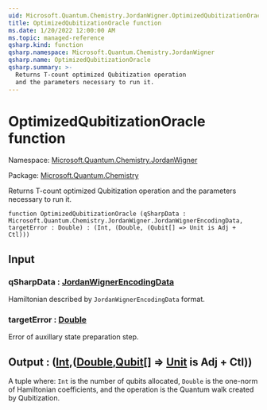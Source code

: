 ```yaml
---
uid: Microsoft.Quantum.Chemistry.JordanWigner.OptimizedQubitizationOracle
title: OptimizedQubitizationOracle function
ms.date: 1/20/2022 12:00:00 AM
ms.topic: managed-reference
qsharp.kind: function
qsharp.namespace: Microsoft.Quantum.Chemistry.JordanWigner
qsharp.name: OptimizedQubitizationOracle
qsharp.summary: >-
  Returns T-count optimized Qubitization operation
  and the parameters necessary to run it.
---
```


# OptimizedQubitizationOracle function

Namespace: [Microsoft.Quantum.Chemistry.JordanWigner](xref:Microsoft.Quantum.Chemistry.JordanWigner)

Package: [Microsoft.Quantum.Chemistry](https://nuget.org/packages/Microsoft.Quantum.Chemistry)


Returns T-count optimized Qubitization operationand the parameters necessary to run it.

```qsharp
function OptimizedQubitizationOracle (qSharpData : Microsoft.Quantum.Chemistry.JordanWigner.JordanWignerEncodingData, targetError : Double) : (Int, (Double, (Qubit[] => Unit is Adj + Ctl)))
```


## Input

### qSharpData : [JordanWignerEncodingData](xref:Microsoft.Quantum.Chemistry.JordanWigner.JordanWignerEncodingData)

Hamiltonian described by `JordanWignerEncodingData` format.


### targetError : [Double](xref:microsoft.quantum.qsharp.valueliterals#double-literals)

Error of auxillary state preparation step.



## Output : ([Int](xref:microsoft.quantum.qsharp.valueliterals#int-literals),([Double](xref:microsoft.quantum.qsharp.valueliterals#double-literals),[Qubit](xref:microsoft.quantum.qsharp.valueliterals#qubit-literals)[] => [Unit](xref:microsoft.quantum.qsharp.valueliterals#unit-literal)  is Adj + Ctl))

A tuple where: `Int` is the number of qubits allocated,`Double` is the one-norm of Hamiltonian coefficients, and the operationis the Quantum walk created by Qubitization.